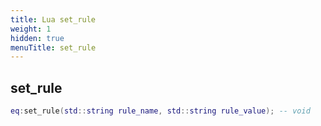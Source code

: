 ```yaml
---
title: Lua set_rule
weight: 1
hidden: true
menuTitle: set_rule
---
```

## set_rule
```lua
eq:set_rule(std::string rule_name, std::string rule_value); -- void
```